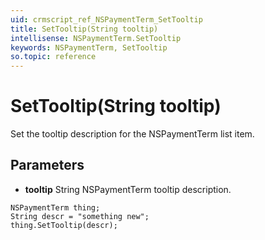 ```yaml
---
uid: crmscript_ref_NSPaymentTerm_SetTooltip
title: SetTooltip(String tooltip)
intellisense: NSPaymentTerm.SetTooltip
keywords: NSPaymentTerm, SetTooltip
so.topic: reference
---
```


# SetTooltip(String tooltip)

Set the tooltip description for the NSPaymentTerm list item.

## Parameters

* **tooltip** String NSPaymentTerm tooltip description.

```crmscript
NSPaymentTerm thing;
String descr = "something new";
thing.SetTooltip(descr);
```

